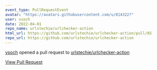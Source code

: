 ```yaml
---
event_type: PullRequestEvent
avatar: "https://avatars.githubusercontent.com/u/814322?"
user: vsoch
date: 2022-04-01
repo_name: urlstechie/urlchecker-action
html_url: https://github.com/urlstechie/urlchecker-action/pull/85
repo_url: https://github.com/urlstechie/urlchecker-action
---
```


<a href='https://github.com/vsoch' target='_blank'>vsoch</a> opened a pull request to <a href='https://github.com/urlstechie/urlchecker-action' target='_blank'>urlstechie/urlchecker-action</a>

<a href='https://github.com/urlstechie/urlchecker-action/pull/85' target='_blank'>View Pull Request</a>